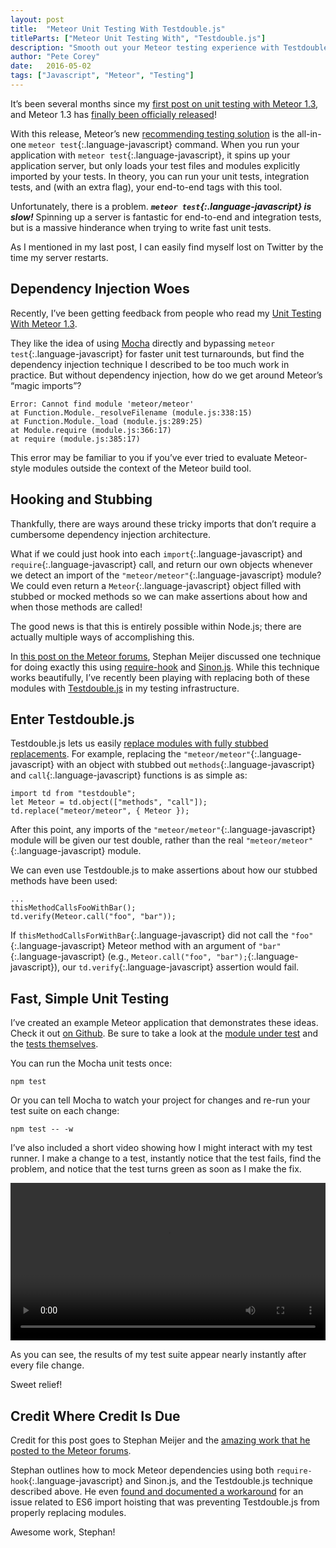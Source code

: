 ```yaml
---
layout: post
title:  "Meteor Unit Testing With Testdouble.js"
titleParts: ["Meteor Unit Testing With", "Testdouble.js"]
description: "Smooth out your Meteor testing experience with Testdouble.js."
author: "Pete Corey"
date:   2016-05-02
tags: ["Javascript", "Meteor", "Testing"]
---
```


It’s been several months since my [first post on unit testing with Meteor 1.3](http://blog.east5th.co/2015/12/21/unit-testing-with-meteor-1.3/), and Meteor 1.3 has [finally been officially released](http://info.meteor.com/blog/announcing-meteor-1.3)!

With this release, Meteor’s new [recommending testing solution](http://guide.meteor.com/testing.html) is the all-in-one `meteor test`{:.language-javascript} command. When you run your application with `meteor test`{:.language-javascript}, it spins up your application server, but only loads your test files and modules explicitly imported by your tests. In theory, you can run your unit tests, integration tests, and (with an extra flag), your end-to-end tags with this tool.

Unfortunately, there is a problem. ___`meteor test`{:.language-javascript} is slow!___ Spinning up a server is fantastic for end-to-end and integration tests, but is a massive hinderance when trying to write fast unit tests.

As I mentioned in my last post, I can easily find myself lost on Twitter by the time my server restarts.

## Dependency Injection Woes

Recently, I’ve been getting feedback from people who read my [Unit Testing With Meteor 1.3](http://blog.east5th.co/2015/12/21/unit-testing-with-meteor-1.3/).

They like the idea of using [Mocha](https://mochajs.org/) directly and bypassing `meteor test`{:.language-javascript} for faster unit test turnarounds, but find the dependency injection technique I described to be too much work in practice. But without dependency injection, how do we get around Meteor’s “magic imports”?

<pre class="language-javascript"><code class="language-javascript">Error: Cannot find module 'meteor/meteor'
at Function.Module._resolveFilename (module.js:338:15)
at Function.Module._load (module.js:289:25)
at Module.require (module.js:366:17)
at require (module.js:385:17)
</code></pre>

This error may be familiar to you if you’ve ever tried to evaluate Meteor-style modules outside the context of the Meteor build tool. 

## Hooking and Stubbing

Thankfully, there are ways around these tricky imports that don’t require a cumbersome dependency injection architecture.

What if we could just hook into each `import`{:.language-javascript} and `require`{:.language-javascript} call, and return our own objects whenever we detect an import of the `"meteor/meteor"`{:.language-javascript} module? We could even return a `Meteor`{:.language-javascript} object filled with stubbed or mocked methods so we can make assertions about how and when those methods are called!

The good news is that this is entirely possible within Node.js; there are actually multiple ways of accomplishing this.

In [this post on the Meteor forums](https://forums.meteor.com/t/meteor-1-3-testing-with-meteor-meteor-x-package-imports/21009), Stephan Meijer discussed one technique for doing exactly this using [require-hook](https://www.npmjs.com/package/require-hook) and [Sinon.js](http://sinonjs.org/). While this technique works beautifully, I’ve recently been playing with replacing both of these modules with [Testdouble.js](https://github.com/testdouble/testdouble.js) in my testing infrastructure.

## Enter Testdouble.js

Testdouble.js lets us easily [replace modules with fully stubbed replacements](https://github.com/testdouble/testdouble.js/blob/master/docs/7-replacing-dependencies.md#testdoublereplace-api). For example, replacing the `"meteor/meteor"`{:.language-javascript} with an object with stubbed out `methods`{:.language-javascript} and `call`{:.language-javascript} functions is as simple as:

<pre class="language-javascript"><code class="language-javascript">import td from "testdouble";
let Meteor = td.object(["methods", "call"]);
td.replace("meteor/meteor", { Meteor });
</code></pre>

After this point, any imports of the `"meteor/meteor"`{:.language-javascript} module will be given our test double, rather than the real `"meteor/meteor"`{:.language-javascript} module.

We can even use Testdouble.js to make assertions about how our stubbed methods have been used:

<pre class="language-javascript"><code class="language-javascript">...
thisMethodCallsFooWithBar();
td.verify(Meteor.call("foo", "bar"));
</code></pre>

If `thisMethodCallsForWithBar`{:.language-javascript} did not call the `"foo"`{:.language-javascript} Meteor method with an argument of `"bar"`{:.language-javascript} (e.g., `Meteor.call("foo", "bar");`{:.language-javascript}), our `td.verify`{:.language-javascript} assertion would fail.

## Fast, Simple Unit Testing

I’ve created an example Meteor application that demonstrates these ideas. Check it out [on Github](https://github.com/pcorey/unit-testing-with-testdouble). Be sure to take a look at the [module under test](https://github.com/pcorey/unit-testing-with-testdouble/blob/master/imports/hello-module.js) and the [tests themselves](https://github.com/pcorey/unit-testing-with-testdouble/blob/master/tests/example-module.test.js).

You can run the Mocha unit tests once:

<pre class="language-bash"><code class="language-bash">npm test
</code></pre>

Or you can tell Mocha to watch your project for changes and re-run your test suite on each change:

<pre class="language-bash"><code class="language-bash">npm test -- -w
</code></pre>

I’ve also included a short video showing how I might interact with my test runner. I make a change to a test, instantly notice that the test fails, find the problem, and notice that the test turns green as soon as I make the fix.

<video width="100%" src="https://s3-us-west-1.amazonaws.com/www.1pxsolidtomato.com/Unit+Testing+with+Testdouble.webm" autoplay loop controls></video>

As you can see, the results of my test suite appear nearly instantly after every file change. 

Sweet relief!

## Credit Where Credit Is Due

Credit for this post goes to Stephan Meijer and the [amazing work that he posted to the Meteor forums](https://forums.meteor.com/t/meteor-1-3-testing-with-meteor-meteor-x-package-imports/21009).

Stephan outlines how to mock Meteor dependencies using both `require-hook`{:.language-javascript} and Sinon.js, and the Testdouble.js technique described above. He even [found and documented a workaround](https://forums.meteor.com/t/meteor-1-3-testing-with-meteor-meteor-x-package-imports/21009/7) for an issue related to ES6 import hoisting that was preventing Testdouble.js from properly replacing modules.

Awesome work, Stephan!
